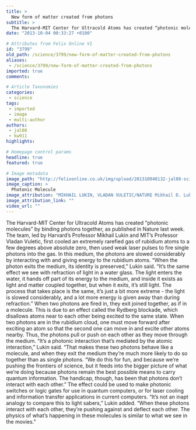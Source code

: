 ```yaml
---
title: >
  New form of matter created from photons
subtitle: >
  The Harvard-MIT Center for Ultracold Atoms has created “photonic molecules” by binding photons together, as published in Nature last week.
date: "2013-10-04 00:33:27 +0100"

# Attributes from Felix Online V1
id: "3799"
old_path: /science/3799/new-form-of-matter-created-from-photons
aliases:
 - /science/3799/new-form-of-matter-created-from-photons
imported: true
comments:

# Article Taxonomies
categories:
 - science
tags:
 - imported
 - image
 - multi-author
authors:
 - jal08
 - kw911
highlights:

# Homepage control params
headline: true
featured: true

# Image metadata
image_path: "http://felixonline.co.uk/img/upload/201310040132-jal08-sci_photonmolecule.jpg"
image_caption: >
  Photonic Molecule
image_attribution: "MIKHAIL LUKIN, VLADAN VULETIC/NATURE Mikhail D. Lukin & Vladan Vuletić"
image_attribution_link: ""
video_url: ""
---
```


The Harvard-MIT Center for Ultracold Atoms has created “photonic molecules” by binding photons together, as published in Nature last week.
 The team, led by Harvard’s Professor Mikhail Lukin and MIT’s Professor Vladan Vuletic, first cooled an extremely rarefied gas of rubidium atoms to a few degrees above absolute zero, then used weak laser pulses to fire single photons into the gas.
 In this medium, the photons are slowed considerably by interacting with and giving energy to the rubidium atoms. “When the photon exits the medium, its identity is preserved,” Lukin said. “It’s the same effect we see with refraction of light in a water glass. The light enters the water, it hands off part of its energy to the medium, and inside it exists as light and matter coupled together, but when it exits, it’s still light. The process that takes place is the same, it’s just a bit more extreme - the light is slowed considerably, and a lot more energy is given away than during refraction.”
 When two photons are fired in, they exit joined together, as if in a molecule. This is due to an effect called the Rydberg blockade, which disallows atoms near to each other being excited to the same state. When two photons are in the rubidium cloud, one must move forward after exciting an atom so that the second one can move in and excite other atoms nearby. Thus, the photons pull or push on each other as they move through the medium.
 “It’s a photonic interaction that’s mediated by the atomic interaction,” Lukin said. “That makes these two photons behave like a molecule, and when they exit the medium they’re much more likely to do so together than as single photons.
 “We do this for fun, and because we’re pushing the frontiers of science, but it feeds into the bigger picture of what we’re doing because photons remain the best possible means to carry quantum information. The handicap, though, has been that photons don’t interact with each other.”
 The effect could be used to make photonic switches or logic gates for use in quantum computers, or for laser cooling and information transfer applications in current computers.
 “It’s not an inapt analogy to compare this to light sabers,” Lukin added. “When these photons interact with each other, they’re pushing against and deflect each other. The physics of what’s happening in these molecules is similar to what we see in the movies.”
